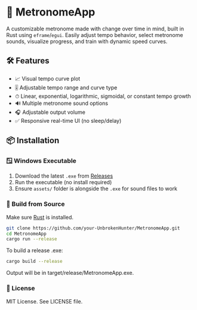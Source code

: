 # 🎵 MetronomeApp

A customizable metronome made with change over time in mind, built in Rust using `eframe`/`egui`. Easily adjust tempo behavior, select metronome sounds, visualize progress, and train with dynamic speed curves.

## 🛠 Features

- 📈 Visual tempo curve plot
- 🎚 Adjustable tempo range and curve type
- ⏱ Linear, exponential, logarithmic, sigmoidal, or constant tempo growth
- 🔊 Multiple metronome sound options
- 🎧 Adjustable output volume
- ✅ Responsive real-time UI (no sleep/delay)

## 📦 Installation

### 🪟 Windows Executable

1. Download the latest `.exe` from [Releases](https://github.com/your-UnbrokenHunter/MetronomeApp/releases)
2. Run the executable (no install required)
3. Ensure `assets/` folder is alongside the `.exe` for sound files to work

### 🧪 Build from Source

Make sure [Rust](https://www.rust-lang.org/tools/install) is installed.

```bash
git clone https://github.com/your-UnbrokenHunter/MetronomeApp.git
cd MetronomeApp
cargo run --release
```

To build a release .exe:

```bash
cargo build --release
```

Output will be in target/release/MetronomeApp.exe.

### 📄 License

MIT License. See LICENSE file.
